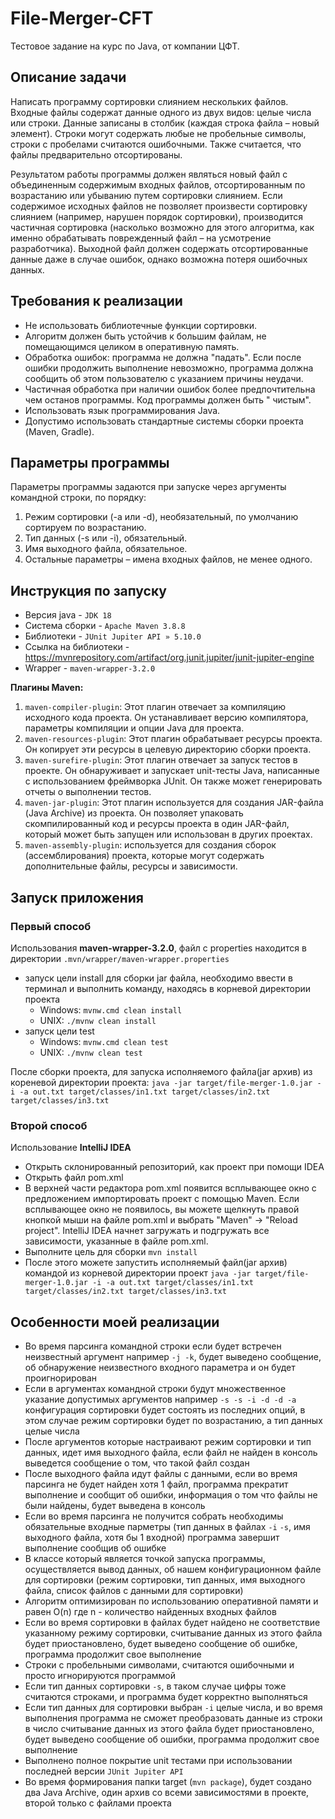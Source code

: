 # File-Merger-CFT

Тестовое задание на курс по Java, от компании ЦФТ.

## Описание задачи

Написать программу сортировки слиянием нескольких файлов. Входные файлы содержат данные одного из двух видов: целые
числа или строки.
Данные записаны в столбик (каждая строка файла – новый элемент).
Строки могут содержать любые не пробельные символы, строки с пробелами считаются ошибочными.
Также считается, что файлы предварительно отсортированы.

Результатом работы программы должен являться новый файл с объединенным содержимым входных файлов, отсортированным по
возрастанию или убыванию путем сортировки слиянием.
Если содержимое исходных файлов не позволяет произвести сортировку слиянием (например, нарушен порядок сортировки),
производится частичная сортировка (насколько возможно для этого алгоритма, как именно обрабатывать поврежденный файл –
на усмотрение разработчика).
Выходной файл должен содержать отсортированные данные даже в случае ошибок, однако возможна потеря ошибочных данных.

## Требования к реализации

- Не использовать библиотечные функции сортировки.
- Алгоритм должен быть устойчив к большим файлам, не помещающимся целиком в оперативную память.
- Обработка ошибок: программа не должна "падать". Если после ошибки продолжить выполнение невозможно, программа должна
  сообщить об этом пользователю с указанием причины неудачи.
- Частичная обработка при наличии ошибок более предпочтительна чем останов программы. Код программы должен быть "
  чистым".
- Использовать язык программирования Java.
- Допустимо использовать стандартные системы сборки проекта (Maven, Gradle).

## Параметры программы

Параметры программы задаются при запуске через аргументы командной строки, по порядку:

1. Режим сортировки (-a или -d), необязательный, по умолчанию сортируем по возрастанию.
2. Тип данных (-s или -i), обязательный.
3. Имя выходного файла, обязательное.
4. Остальные параметры – имена входных файлов, не менее одного.

## Инструкция по запуску

- Версия java - `JDK 18`
- Система сборки - ``Apache Maven 3.8.8``
- Библиотеки - `JUnit Jupiter API » 5.10.0`
- Ссылка на библиотеки - https://mvnrepository.com/artifact/org.junit.jupiter/junit-jupiter-engine
- Wrapper - `maven-wrapper-3.2.0`

**Плагины Maven:**

1. `maven-compiler-plugin`: Этот плагин отвечает за компиляцию исходного кода проекта. Он устанавливает версию
   компилятора, параметры компиляции и опции Java для проекта.
2. `maven-resources-plugin`: Этот плагин обрабатывает ресурсы проекта. Он копирует эти ресурсы в целевую директорию
   сборки проекта.
3. `maven-surefire-plugin`: Этот плагин отвечает за запуск тестов в проекте. Он обнаруживает и запускает unit-тесты
   Java, написанные с использованием фреймворка JUnit.
   Он также может генерировать отчеты о выполнении тестов.
4. `maven-jar-plugin`: Этот плагин используется для создания JAR-файла (Java Archive) из проекта.
   Он позволяет упаковать скомпилированный код и ресурсы проекта в один JAR-файл, который может быть запущен или
   использован в других проектах.
5. `maven-assembly-plugin`: используется для создания сборок (ассемблирования) проекта, которые могут содержать
   дополнительные файлы, ресурсы и зависимости.

## Запуск приложения

### Первый способ

Использования **maven-wrapper-3.2.0**, файл с properties находится в директории `.mvn/wrapper/maven-wrapper.properties`

- запуск цели install для сборки jar файла, необходимо ввести в терминал и выполнить команду, находясь в корневой
  директории проекта
    - Windows: `mvnw.cmd clean install`
    - UNIX: `./mvnw clean install`
- запуск цели test
    - Windows: `mvnw.cmd clean test`
    - UNIX: `./mvnw clean test`

После сборки проекта, для запуска исполняемого файла(jar архив) из кореневой директории проекта:
```java -jar target/file-merger-1.0.jar -i -a out.txt target/classes/in1.txt target/classes/in2.txt target/classes/in3.txt```

### Второй способ

Использование **IntelliJ IDEA**

- Открыть склонированный репозиторий, как проект при помощи IDEA
- Открыть файл pom.xml
- В верхней части редактора pom.xml появится всплывающее окно с предложением импортировать проект с помощью Maven.
  Если всплывающее окно не появилось, вы можете щелкнуть правой кнопкой мыши на файле pom.xml и выбрать "Maven" -> 
"Reload project".
  IntelliJ IDEA начнет загружать и подгружать все зависимости, указанные в файле pom.xml.
- Выполните цель для сборки `mvn install`
- После этого можете запустить исполняемый файл(jar архив) командой из корневой директории проект
  ```java -jar target/file-merger-1.0.jar -i -a out.txt target/classes/in1.txt target/classes/in2.txt target/classes/in3.txt```

## Особенности моей реализации

- Во время парсинга командной строки если будет встречен неизвестный аргумент например `-j -k`,
  будет выведено сообщение, об обнаружение неизвестного входного параметра и он будет проигнорирован
- Если в аргументах командной строки будут множественное указание допустимых аргументов например `-s -s -i -d -d -a`
  конфигурация сортировки будет состоять из последних опций, в этом случае режим сортировки будет по возрастанию, а тип
  данных целые числа
- После аргументов которые настраивают режим сортировки и тип данных, идет имя выходного файла, если
  файл не найден в консоль выведется сообщение о том, что такой файл создан
- После выходного файла идут файлы с данными, если во время парсинга не будет найден хотя 1 файл, программа
  прекратит выполнение и сообщит об ошибки, информация о том что файлы не были найдены, будет выведена в консоль
- Если во время парсинга не получится собрать необходимы обязательные входные парметры (тип данных в файлах `-i` `-s`,
  имя выходного файла,
  хотя бы 1 входной) программа завершит выполнение сообщив об ошибке
- В классе который является точкой запуска программы, осуществляется вывод данных, об нашем конфигурационном файле для
  сортировки
  (режим сортировки, тип данных, имя выходного файла, список файлов с данными для сортировки)
- Алгоритм оптимизирован по использованию оперативной памяти и равен O(n) где n - количество найденных входных файлов
- Если во время сортировки в файлах будет найдено не соответствие указанному режиму сортировки, считывание данных
  из этого файла будет приостановлено, будет выведено сообщение об ошибке, программа продолжит свое выполнение
- Строки с пробельными символами, считаются ошибочными и просто игнорируются программой
- Если тип данных сортировки `-s`, в таком случае цифры тоже считаются строками, и программа будет корректно выполняться
- Если тип данных для сортировки выбран `-i` целые числа, и во время выполнения программа не сможет преобразовать данные
  из строки в число
  считывание данных из этого файла будет приостановлено, будет выведено сообщение об ошибки, программа продолжит свое
  выполнение
- Выполнено полное покрытие unit тестами при использовании последней версии `JUnit Jupiter API`
- Во время формирования папки target (`mvn package`), будет создано два Java Archive, один архив со всеми зависимостями
  в проекте, второй только с файлами проекта